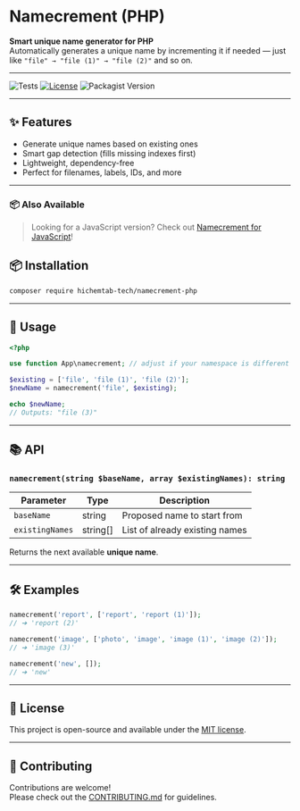 # Namecrement (PHP)

**Smart unique name generator for PHP**  
Automatically generates a unique name by incrementing it if needed — just like `"file" → "file (1)" → "file (2)"` and so on.

---

<!--suppress HtmlDeprecatedAttribute -->
<p align="center">

![Tests](https://github.com/HichemTab-tech/Namecrement-php/workflows/Tests/badge.svg)
[![License](https://img.shields.io/badge/license-MIT-green.svg)](https://github.com/HichemTab-tech/Namecrement-php/blob/master/LICENSE)
![Packagist Version](https://img.shields.io/packagist/v/hichemtab-tech/namecrement)

</p>

---

## ✨ Features

- Generate unique names based on existing ones
- Smart gap detection (fills missing indexes first)
- Lightweight, dependency-free
- Perfect for filenames, labels, IDs, and more

---

### 📦 Also Available

> Looking for a JavaScript version? Check out [Namecrement for JavaScript](https://github.com/HichemTab-tech/Namecrement)!

## 📦 Installation

```bash
composer require hichemtab-tech/namecrement-php
```

---

## 🚀 Usage

```php
<?php

use function App\namecrement; // adjust if your namespace is different

$existing = ['file', 'file (1)', 'file (2)'];
$newName = namecrement('file', $existing);

echo $newName; 
// Outputs: "file (3)"
```

---

## 📚 API

### `namecrement(string $baseName, array $existingNames): string`

| Parameter       | Type     | Description                    |
|-----------------|----------|--------------------------------|
| `baseName`      | string   | Proposed name to start from    |
| `existingNames` | string[] | List of already existing names |

Returns the next available **unique name**.

---

## 🛠 Examples

```php
namecrement('report', ['report', 'report (1)']);
// ➔ 'report (2)'

namecrement('image', ['photo', 'image', 'image (1)', 'image (2)']);
// ➔ 'image (3)'

namecrement('new', []);
// ➔ 'new'
```

---

## 📄 License

This project is open-source and available under the [MIT license](LICENSE).

---

## 🤝 Contributing

Contributions are welcome!  
Please check out the [CONTRIBUTING.md](CONTRIBUTING.md) for guidelines.